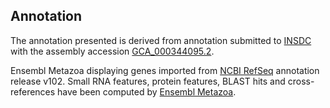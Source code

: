 **Annotation**
----------

The annotation presented is derived from annotation submitted to
[INSDC](http://www.insdc.org) with the assembly accession [GCA_000344095.2](http://www.ebi.ac.uk/ena/data/view/GCA_000344095.2).

Ensembl Metazoa displaying genes imported from [NCBI RefSeq](https://www.ncbi.nlm.nih.gov/genome/annotation_euk/Athalia_rosae/102/) annotation release v102.
Small RNA features, protein features, BLAST hits and cross-references have been
computed by [Ensembl Metazoa](https://metazoa.ensembl.org/info/genome/annotation/index.html).
